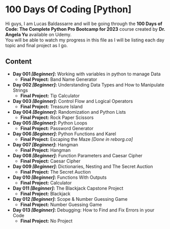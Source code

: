 # 100 Days Of Coding [Python]

Hi guys, I am Lucas Baldassarre and will be going through the **100 Days of Code: The Complete Python Pro Bootcamp for 2023** course created by **Dr. Angela Yu** available on Udemy. <br>
You will be able to watch my progress in this file as I will be listing each day topic and final project as I go.

## Content
- **Day 001 *[Beginner]*:** Working with variables in python to manage Data
    - **Final Project:** Band Name Generator
- **Day 002 *[Beginner]*:** Understanding Data Types and How to Manipulate Strings
    - **Final Project:** Tip Calculator
- **Day 003 *[Beginner]*:** Control Flow and Logical Operators
    - **Final Project:** Treasure Island
- **Day 004 *[Beginner]*:** Randomization and Python Lists
    - **Final Project:** Rock Paper Scissors
- **Day 005 *[Beginner]*:** Python Loops
    - **Final Project:** Password Generator
- **Day 006 *[Beginner]*:** Python Functions and Karel
    - **Final Project:** Escaping the Maze *[Done in reborg.ca]*
- **Day 007 *[Beginner]*:** Hangman
    - **Final Project:** Hangman
- **Day 008 *[Beginner]*:** Function Parameters and Caesar Cipher
    - **Final Project:** Caesar Cipher
- **Day 009 *[Beginner]*:** Dictionaries, Nesting and The Secret Auction
    - **Final Project:** The Secret Auction
- **Day 010 *[Beginner]*:** Functions With Outputs
    - **Final Project:** Calculator
- **Day 011 *[Beginner]*:** The Blackjack Capstone Project
    - **Final Project:** Blackjack
- **Day 012 *[Beginner]*:** Scope & Number Guessing Game
    - **Final Project:** Number Guessing Game
- **Day 013 *[Beginner]*:** Debugging: How to Find and Fix Errors in your Code
    - **Final Project:** No Project